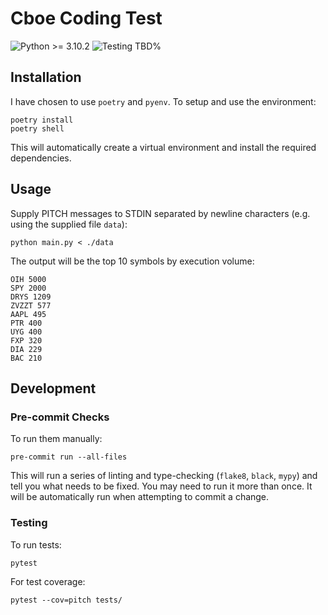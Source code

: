 # Cboe Coding Test

![Python >= 3.10.2](https://img.shields.io/badge/python-%3E%3D%203.10.2-blue?style=flat-square) ![Testing TBD%](https://img.shields.io/badge/coverage-91%25-green?style=flat-square)

## Installation

I have chosen to use `poetry` and `pyenv`. To setup and use the environment:

```shell
poetry install
poetry shell
```

This will automatically create a virtual environment and install the required dependencies.

## Usage

Supply PITCH messages to STDIN separated by newline characters (e.g. using the supplied file `data`):

```shell
python main.py < ./data
```

The output will be the top 10 symbols by execution volume:

```
OIH 5000
SPY 2000
DRYS 1209
ZVZZT 577
AAPL 495
PTR 400
UYG 400
FXP 320
DIA 229
BAC 210
```


## Development

### Pre-commit Checks

To run them manually:

```shell
pre-commit run --all-files
```

This will run a series of linting and type-checking (`flake8`, `black`, `mypy`) and tell you what needs to be fixed. You may need to run it more than once. It will be automatically run when attempting to commit a change.

### Testing

To run tests:

```shell
pytest
```

For test coverage:

```shell
pytest --cov=pitch tests/
```
